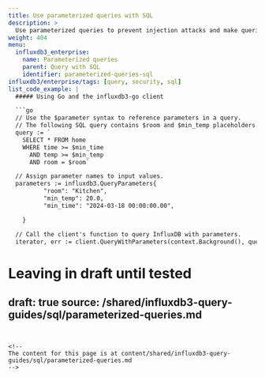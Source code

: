 ```yaml
---
title: Use parameterized queries with SQL
description: >
  Use parameterized queries to prevent injection attacks and make queries more reusable.
weight: 404
menu:
  influxdb3_enterprise:
    name: Parameterized queries
    parent: Query with SQL
    identifier: parameterized-queries-sql
influxdb3/enterprise/tags: [query, security, sql]
list_code_example: |
  ##### Using Go and the influxdb3-go client

  ```go
  // Use the $parameter syntax to reference parameters in a query.
  // The following SQL query contains $room and $min_temp placeholders.
  query := `
    SELECT * FROM home
    WHERE time >= $min_time
      AND temp >= $min_temp
      AND room = $room`

  // Assign parameter names to input values.
  parameters := influxdb3.QueryParameters{
          "room": "Kitchen",
          "min_temp": 20.0,
          "min_time": "2024-03-18 00:00:00.00",

    }

  // Call the client's function to query InfluxDB with parameters.
  iterator, err := client.QueryWithParameters(context.Background(), query, parameters)
  ```
# Leaving in draft until tested
draft: true
source: /shared/influxdb3-query-guides/sql/parameterized-queries.md
---
```


<!--
The content for this page is at content/shared/influxdb3-query-guides/sql/parameterized-queries.md
-->